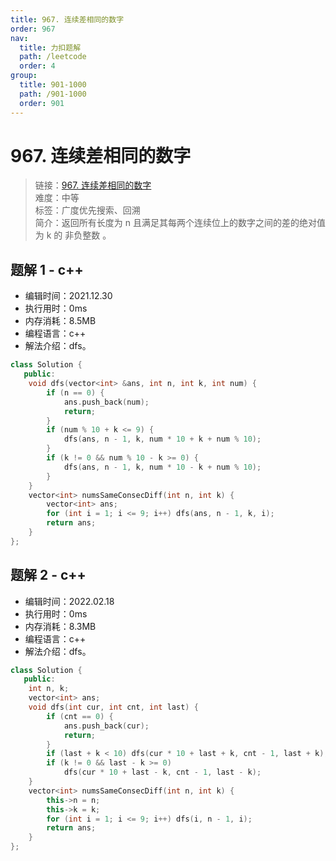 ```yaml
---
title: 967. 连续差相同的数字
order: 967
nav:
  title: 力扣题解
  path: /leetcode
  order: 4
group:
  title: 901-1000
  path: /901-1000
  order: 901
---
```


# 967. 连续差相同的数字

> 链接：[967. 连续差相同的数字](https://leetcode-cn.com/problems/numbers-with-same-consecutive-differences/)  
> 难度：中等  
> 标签：广度优先搜索、回溯  
> 简介：返回所有长度为 n 且满足其每两个连续位上的数字之间的差的绝对值为 k 的 非负整数 。

## 题解 1 - c++

- 编辑时间：2021.12.30
- 执行用时：0ms
- 内存消耗：8.5MB
- 编程语言：c++
- 解法介绍：dfs。

```c++
class Solution {
   public:
    void dfs(vector<int> &ans, int n, int k, int num) {
        if (n == 0) {
            ans.push_back(num);
            return;
        }
        if (num % 10 + k <= 9) {
            dfs(ans, n - 1, k, num * 10 + k + num % 10);
        }
        if (k != 0 && num % 10 - k >= 0) {
            dfs(ans, n - 1, k, num * 10 - k + num % 10);
        }
    }
    vector<int> numsSameConsecDiff(int n, int k) {
        vector<int> ans;
        for (int i = 1; i <= 9; i++) dfs(ans, n - 1, k, i);
        return ans;
    }
};
```
## 题解 2 - c++
- 编辑时间：2022.02.18
- 执行用时：0ms
- 内存消耗：8.3MB
- 编程语言：c++
- 解法介绍：dfs。
```c++
class Solution {
   public:
    int n, k;
    vector<int> ans;
    void dfs(int cur, int cnt, int last) {
        if (cnt == 0) {
            ans.push_back(cur);
            return;
        }
        if (last + k < 10) dfs(cur * 10 + last + k, cnt - 1, last + k);
        if (k != 0 && last - k >= 0)
            dfs(cur * 10 + last - k, cnt - 1, last - k);
    }
    vector<int> numsSameConsecDiff(int n, int k) {
        this->n = n;
        this->k = k;
        for (int i = 1; i <= 9; i++) dfs(i, n - 1, i);
        return ans;
    }
};
```
